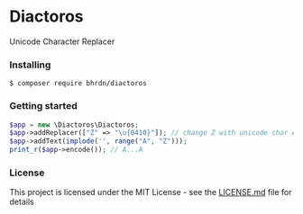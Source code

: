 # Diactoros

Unicode Character Replacer

### Installing

```
$ composer require bhrdn/diactoros
```

### Getting started

```php
$app = new \Diactoros\Diactoros;
$app->addReplacer(["Z" => "\u{0410}"]); // change Z with unicode char A
$app->addText(implode('', range("A", "Z")));
print_r($app->encode()); // A...A
```

### License

This project is licensed under the MIT License - see the [LICENSE.md](LICENSE) file for details
